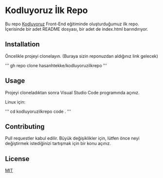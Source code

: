 # Kodluyoruz İlk Repo
Bu repo [Kodluyoruz](https://kodluyoruz.org/) Front-End eğitiminde oluşturduğumuz ilk repo. İçerisinde bir adet README dosyası, bir adet de index.html barındırıyor.

## Installation
Öncelikle projeyi clonelayın. (Buraya sizin reponuzdan aldığınız link gelecek)

'''
gh repo clone hasanhtekke/kodluyoruzilkrepo
'''

## Usage

Projeyi cloneladıktan sonra Visual Studio Code programında açınız.

Linux için:

'''
cd kodluyoruzilkrepo
code .
'''

## Contributing

Pull requestler kabul edilir. Büyük değişiklikler için, lütfen önce neyi değiştirmek istediğinizi tartışmak için bir konu açınız.

## License

[MIT](https://choosealicense.com/licenses/mit/)
